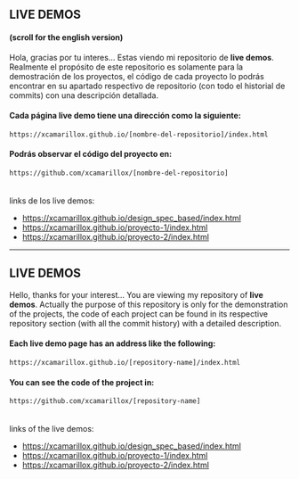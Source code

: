 ## LIVE DEMOS
#### (scroll for the english version)

Hola, gracias por tu interes... Estas viendo mi repositorio de **live demos**. Realmente el propósito de este repositorio es solamente para la demostración de los proyectos, el código de cada proyecto lo podrás encontrar en su apartado respectivo de repositorio (con todo el historial de commits) con una descripción detallada. 


#### Cada página live demo tiene una dirección como la siguiente:
`https://xcamarillox.github.io/[nombre-del-repositorio]/index.html`


#### Podrás observar el código del proyecto en:
`https://github.com/xcamarillox/[nombre-del-repositorio]`
\
\
\
links de los live demos:
- https://xcamarillox.github.io/design_spec_based/index.html
- https://xcamarillox.github.io/proyecto-1/index.html
- https://xcamarillox.github.io/proyecto-2/index.html


____________________

## LIVE DEMOS

Hello, thanks for your interest... You are viewing my repository of **live demos**. Actually the purpose of this repository is only for the demonstration of the projects, the code of each project can be found in its respective repository section (with all the commit history) with a detailed description.

#### Each live demo page has an address like the following:
`https://xcamarillox.github.io/[repository-name]/index.html`


#### You can see the code of the project in:
`https://github.com/xcamarillox/[repository-name]`
\
\
\
links of the live demos:
- https://xcamarillox.github.io/design_spec_based/index.html
- https://xcamarillox.github.io/proyecto-1/index.html
- https://xcamarillox.github.io/proyecto-2/index.html
